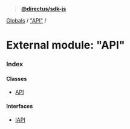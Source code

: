 > **[@directus/sdk-js](../README.md)**

[Globals](../README.md) / ["API"](_api_.md) /

# External module: "API"

### Index

#### Classes

* [API](../classes/_api_.api.md)

#### Interfaces

* [IAPI](../interfaces/_api_.iapi.md)